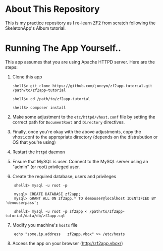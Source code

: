 # About This Repository
This is my practice repository as I re-learn ZF2 from scratch following the SkeletonApp's Album tutorial.


# Running The App Yourself..
This app assumes that you are using Apache HTTPD server. Here are the steps:

1. Clone this app

    ```
    shell$> git clone https://github.com/juneym/zf2app-tutorial.git  /path/to/zf2app-tutorial

    shell$> cd /path/to/zf2app-tutorial

    shell$> composer install
    ```

2. Make some adjustment to the ```etc/httpd/vhost.conf``` file by setting the correct path for ```DocumentRoot``` and ```Directory``` directives.

3. Finally, once you're okay with the above adjustments, copy the vhost.conf to the appropriate directory (depends on the distrubution or OS that you're using)

4. Restart the ```httpd``` daemon

5. Ensure that MySQL is user. Connect to the MySQL server using an "admin" (or root) privileged user.

6. Create the required database, users and privileges
```
    shell$> mysql -u root -p

    mysql> CREATE DATABASE zf2app;
    mysql> GRANT ALL ON zf2app.* TO demouser@localhost IDENTIFIED BY 'demouserpass';

    shell$> mysql -u root -p zf2app < /path/to/zf2app-tutorial/data/db/zf2app.sql
```

7. Modify you machine's ```hosts``` file

```
    echo "some.ip.address   zf2app.vbox" >> /etc/hosts
```

8. Access the app on your browser  (http://zf2app.vbox/)

